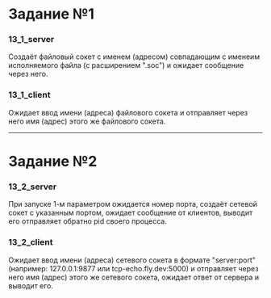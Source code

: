 # **Задание №1**
### **13_1_server**
Создаёт файловый сокет с именем (адресом) совпадающим с именеим исполняемого файла (с расширением ".soc") и ожидает сообщение через него.
### **13_1_client**
Ожидает ввод имени (адреса) файлового сокета и отправляет через него имя (адрес) этого же файлового сокета.

-----
# **Задание №2**
### **13_2_server**
При запуске 1-м параметром ожидается номер порта, создаёт сетевой сокет с указанным портом, ожидает сообщение от клиентов, выводит его отправляет обратно pid своего процесса.
### **13_2_client**
Ожидает ввод имени (адреса) сетевого сокета в формате "server:port" (например: 127.0.0.1:9877 или tcp-echo.fly.dev:5000) и отправляет через него имя (адрес) этого же сетевого сокета, ожидает ответ от сервера и выводит его.